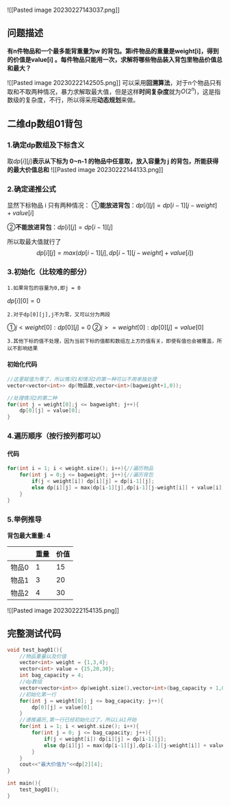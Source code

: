 ![[Pasted image 20230227143037.png]]
## 问题描述

**有n件物品和一个最多能背重量为w 的背包。第i件物品的重量是weight[i]，得到的价值是value[i] 。每件物品只能用一次，求解将哪些物品装入背包里物品价值总和最大？**

![[Pasted image 20230222142505.png]]
可以采用**回溯算法**，对于n个物品只有取和不取两种情况，暴力求解取最大值，但是这样**时间复杂度**就为$O(2^n)$，这是指数级的复杂度，不行，所以得采用**动态规划**来做。

## 二维dp数组01背包

### 1.确定dp数组及下标含义
取$dp[i][j]$**表示从下标为 0~n-1 的物品中任意取，放入容量为 j 的背包，所能获得的最大价值总和**
![[Pasted image 20230222144133.png]]

### 2.确定递推公式

显然下标物品 i 只有两种情况：
$①$**能放进背包**：$dp[i][j] = dp[i-1][j-weight]+value[i]$

$②$**不能放进背包**：$dp[i][j] = dp[i-1][j]$

所以取最大值就行了$$dp[i][j] = max(dp[i-1][j],dp[i-1][j-weight]+value[i])$$
### 3.初始化（比较难的部分）

	1.如果背包的容量为0,即j = 0

 $dp[i][0]=0$ 

	2.对于dp[0][j],j不为零，又可以分为两段

$①j<weight[0]:dp[0][j]=0$
$②j>=weight[0]:dp[0][j]=value[0]$

	3.其他下标的值不处理，因为当前下标的值都和数组左上方的值有关，即使有值也会被覆盖，所以不影响结果

#### 初始化代码
```c++
//这里赋值为零了，所以情况1和情况2的第一种可以不用单独处理
vector<vector<int>> dp(物品数,vector<int>(bagweight+1,0));

//处理情况2的第二种
for(int j = weight[0];j <= bagweight; j++){
	dp[0][j] = value[0];
}
```

### 4.遍历顺序（按行按列都可以）

#### 代码
```c++
for(int i = 1; i < weight.size(); i++){//遍历物品
	for(int j = 0;j <= bagweight; j++){//遍历背包
		if(j < weight[i]) dp[i][j] = dp[i-1][j];
		else dp[i][j] = max(dp[i-1][j],dp[i-1][j-weight[i]] + value[i]);
	}
}
```

### 5.举例推导

**背包最大重量: 4**

|  | **重量** | 价值|
| ----- | ------| ---|
| 物品0 | 1|15|
| 物品1 | 3|20|
| 物品2 | 4|30|

![[Pasted image 20230222154135.png]]

## 完整测试代码
```c++
void test_bag01(){
	//物品重量以及价值
	vector<int> weight = {1,3,4};
	vector<int> value = {15,20,30};
	int bag_capacity = 4;
	//dp数组
	vector<vector<int>> dp(weight.size(),vector<int>(bag_capacity + 1,0));
	//初始化第一行
	for(int j = weight[0]; j <= bag_capacity; j++){
		dp[0][j] = value[0];
	}
	//递推遍历,第一行已经初始化过了，所以i从1开始
	for(int i = 1; i < weight.size(); i++){
		for(int j = 0; j <= bag_capacity; j++){
			if(j < weight[i]) dp[i][j] = dp[i-1][j];
			else dp[i][j] = max(dp[i-1][j],dp[i-1][j-weight[i]] + value[i]);
		}
	}
	cout<<"最大价值为"<<dp[2][4];
}

int main(){
	test_bag01();
}
```



